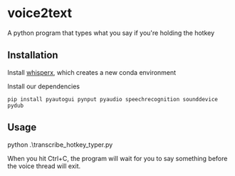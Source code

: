 # voice2text
A python program that types what you say if you're holding the hotkey


## Installation

Install [whisperx](https://github.com/m-bain/whisperX), which creates a new conda environment

Install our dependencies

```pwsh
pip install pyautogui pynput pyaudio speechrecognition sounddevice pydub
```

## Usage

python .\transcribe_hotkey_typer.py

When you hit Ctrl+C, the program will wait for you to say something before the voice thread will exit.